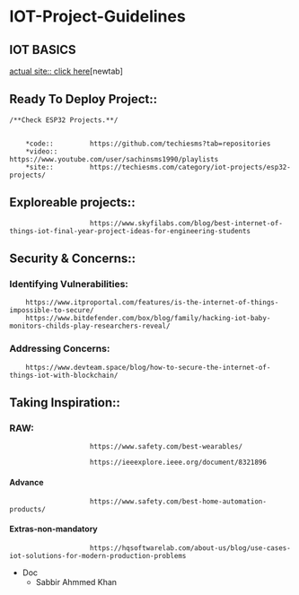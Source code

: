 # IOT-Project-Guidelines

## IOT BASICS
        
   [actual site:: click here](https://www.kidscodecs.com/what-is-internet-of-things)[newtab]
        
        
        
## Ready To Deploy Project:: 
    /**Check ESP32 Projects.**/  
        
  
        *code::         https://github.com/techiesms?tab=repositories
        *video::        https://www.youtube.com/user/sachinsms1990/playlists
        *site::         https://techiesms.com/category/iot-projects/esp32-projects/
        
        
        
## Exploreable projects::
        
                        https://www.skyfilabs.com/blog/best-internet-of-things-iot-final-year-project-ideas-for-engineering-students
        
        
        
## Security & Concerns:: 

### Identifying Vulnerabilities:       

        https://www.itproportal.com/features/is-the-internet-of-things-impossible-to-secure/
        https://www.bitdefender.com/box/blog/family/hacking-iot-baby-monitors-childs-play-researchers-reveal/
        
### Addressing Concerns:

        https://www.devteam.space/blog/how-to-secure-the-internet-of-things-iot-with-blockchain/
        
        


## Taking Inspiration::
       
### RAW:
                        https://www.safety.com/best-wearables/
                        
                        https://ieeexplore.ieee.org/document/8321896
      
#### Advance
                        https://www.safety.com/best-home-automation-products/
      
#### Extras-non-mandatory
                        https://hqsoftwarelab.com/about-us/blog/use-cases-iot-solutions-for-modern-production-problems 


- Doc
  - Sabbir Ahmmed Khan
